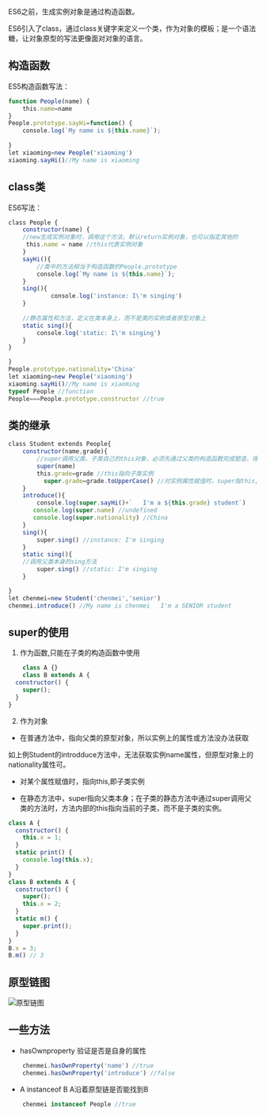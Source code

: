 ES6之前，生成实例对象是通过构造函数。

ES6引入了class，通过class关键字来定义一个类，作为对象的模板；是一个语法糖，让对象原型的写法更像面对对象的语言。


## 构造函数

ES5构造函数写法：
```js
function People(name) {
    this.name=name
}
People.prototype.sayHi=function() {
    console.log(`My name is ${this.name}`);
     
}
let xiaoming=new People('xiaoming')
xiaoming.sayHi()//My name is xiaoming
```

##  class类

ES6写法：
```js
class People {
    constructor(name) {
	//new生成实例对象时，调用这个方法，默认return实例对象，也可以指定其他的
     this.name = name //this代表实例对象
    }
    sayHi(){
		//类中的方法相当于构造函数的People.prototype
        console.log(`My name is ${this.name}`);
    }
	sing(){
	        console.log('instance: I\'m singing')
	}
	
	//静态属性和方法，定义在类本身上，而不是类的实例或者原型对象上
	static sing(){
        console.log('static: I\'m singing')
    }
}

}
People.prototype.nationality='China'
let xiaoming=new People('xiaoming')
xiaoming.sayHi()//My name is xiaoming
typeof People //function
People===People.prototype.constructor //true
```

## 类的继承
```js
class Student extends People{
    constructor(name,grade){
		//super调用父类。子类自己的this对象，必须先通过父类的构造函数完成塑造，得到与父类同样的实例属性和方法，然后再对其进行加工，加上子类自己的实例属性和方法。内部this指向子类实例， 返回子类实例
        super(name) 
        this.grade=grade //this指向子类实例
	      super.grade=grade.toUpperCase() //对实例属性赋值时，super指this,即子类的实例
    }
    introduce(){
        console.log(super.sayHi()+`   I'm a ${this.grade} student`)
	   console.log(super.name) //undefined 
	   console.log(super.nationality) //China
    }
	sing(){
        super.sing() //instance: I'm singing
    }
    static sing(){
	//调用父类本身的sing方法
        super.sing() //static: I'm singing
    }

}
let chenmei=new Student('chenmei','senior')
chenmei.introduce() //My name is chenmei   I'm a SENIOR student
```

## super的使用
1. 作为函数,只能在子类的构造函数中使用
```js
	class A {}
	class B extends A {
  constructor() {
    super();
  }
}
```

2. 作为对象
- 在普通方法中，指向父类的原型对象，所以实例上的属性或方法没办法获取

如上例Student的introdduce方法中，无法获取实例name属性，但原型对象上的nationality属性可。

- 对某个属性赋值时，指向this,即子类实例

- 在静态方法中，super指向父类本身；在子类的静态方法中通过super调用父类的方法时，方法内部的this指向当前的子类，而不是子类的实例。
```js
class A {
  constructor() {
    this.x = 1;
  }
  static print() {
    console.log(this.x);
  }
}
class B extends A {
  constructor() {
    super();
    this.x = 2;
  }
  static m() {
    super.print();
  }
}
B.x = 3;
B.m() // 3
```		
		
##  原型链图    
![原型链图]('/image/class-原型链图.png')

## 一些方法

- hasOwnproperty 验证是否是自身的属性
```js
	chenmei.hasOwnProperty('name') //true
	chenmei.hasOwnProperty('introduce') //false
```	
- A instanceof B A沿着原型链是否能找到B
```js
    chenmei instanceof People //true
```
